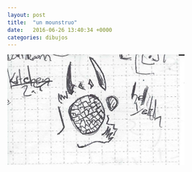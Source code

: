 ```yaml
---
layout: post
title:  "un mounstruo"
date:   2016-06-26 13:40:34 +0000
categories: dibujos
---
```

<img src="/images/3.jpg" alt="pasadena" style="width:400px;height:250px;"> 
